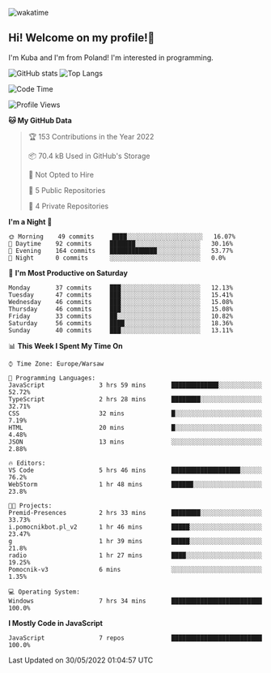 ![wakatime](https://wakatime.com/badge/user/29588d82-8771-4fcd-a301-6a9b9976125e.svg)
## Hi! Welcome on my profile!👋
I'm Kuba and I'm from Poland! I'm interested in programming.

![GitHub stats](https://github-readme-stats.vercel.app/api?username=xKubsoneQ&show_icons=true&theme=dark)
![Top Langs](https://github-readme-stats.vercel.app/api/top-langs/?username=xKubsoneQ&theme=dark)

<!--START_SECTION:waka-->
![Code Time](http://img.shields.io/badge/Code%20Time-0%20secs-blue)

![Profile Views](http://img.shields.io/badge/Profile%20Views-4-blue)

**🐱 My GitHub Data** 

> 🏆 153 Contributions in the Year 2022
 > 
> 📦 70.4 kB Used in GitHub's Storage 
 > 
> 🚫 Not Opted to Hire
 > 
> 📜 5 Public Repositories 
 > 
> 🔑 4 Private Repositories  
 > 
**I'm a Night 🦉** 

```text
🌞 Morning    49 commits     ████░░░░░░░░░░░░░░░░░░░░░   16.07% 
🌆 Daytime    92 commits     ███████░░░░░░░░░░░░░░░░░░   30.16% 
🌃 Evening    164 commits    █████████████░░░░░░░░░░░░   53.77% 
🌙 Night      0 commits      ░░░░░░░░░░░░░░░░░░░░░░░░░   0.0%

```
📅 **I'm Most Productive on Saturday** 

```text
Monday       37 commits     ███░░░░░░░░░░░░░░░░░░░░░░   12.13% 
Tuesday      47 commits     ███░░░░░░░░░░░░░░░░░░░░░░   15.41% 
Wednesday    46 commits     ███░░░░░░░░░░░░░░░░░░░░░░   15.08% 
Thursday     46 commits     ███░░░░░░░░░░░░░░░░░░░░░░   15.08% 
Friday       33 commits     ██░░░░░░░░░░░░░░░░░░░░░░░   10.82% 
Saturday     56 commits     ████░░░░░░░░░░░░░░░░░░░░░   18.36% 
Sunday       40 commits     ███░░░░░░░░░░░░░░░░░░░░░░   13.11%

```


📊 **This Week I Spent My Time On** 

```text
⌚︎ Time Zone: Europe/Warsaw

💬 Programming Languages: 
JavaScript               3 hrs 59 mins       █████████████░░░░░░░░░░░░   52.72% 
TypeScript               2 hrs 28 mins       ████████░░░░░░░░░░░░░░░░░   32.71% 
CSS                      32 mins             █░░░░░░░░░░░░░░░░░░░░░░░░   7.19% 
HTML                     20 mins             █░░░░░░░░░░░░░░░░░░░░░░░░   4.48% 
JSON                     13 mins             ░░░░░░░░░░░░░░░░░░░░░░░░░   2.88%

🔥 Editors: 
VS Code                  5 hrs 46 mins       ███████████████████░░░░░░   76.2% 
WebStorm                 1 hr 48 mins        ██████░░░░░░░░░░░░░░░░░░░   23.8%

🐱‍💻 Projects: 
Premid-Presences         2 hrs 33 mins       ████████░░░░░░░░░░░░░░░░░   33.73% 
i.pomocnikbot.pl_v2      1 hr 46 mins        █████░░░░░░░░░░░░░░░░░░░░   23.47% 
g                        1 hr 39 mins        █████░░░░░░░░░░░░░░░░░░░░   21.8% 
radio                    1 hr 27 mins        ████░░░░░░░░░░░░░░░░░░░░░   19.25% 
Pomocnik-v3              6 mins              ░░░░░░░░░░░░░░░░░░░░░░░░░   1.35%

💻 Operating System: 
Windows                  7 hrs 34 mins       █████████████████████████   100.0%

```

**I Mostly Code in JavaScript** 

```text
JavaScript               7 repos             █████████████████████████   100.0%

```



 Last Updated on 30/05/2022 01:04:57 UTC
<!--END_SECTION:waka-->
